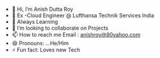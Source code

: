- 👋 Hi, I’m Anish Dutta Roy
- 👀  Ex -Cloud Engineer @ Lufthansa Technik Services India
- 🌱 Always Learning 
- 💞️ I’m looking to collaborate on Projects
- 📫 How to reach me Email : anishroy@90yahoo.com
- 😄 Pronouns: ...He/Him
- ⚡ Fun fact: Loves new Tech

<!---
anishdev990/anishdev990 is a ✨ special ✨ repository because its `README.md` (this file) appears on your GitHub profile.
You can click the Preview link to take a look at your changes.
--->
